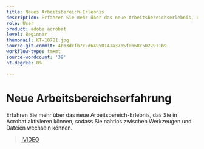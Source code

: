 ```yaml
---
title: Neues Arbeitsbereich-Erlebnis
description: Erfahren Sie mehr über das neue Arbeitsbereichserlebnis, das Sie in Acrobat aktivieren können
role: User
product: adobe acrobat
level: Beginner
thumbnail: KT-10781.jpg
source-git-commit: 4bb3dcfb7c2d64950141a37b5f0b68c5027911b9
workflow-type: tm+mt
source-wordcount: '39'
ht-degree: 0%

---
```


# Neue Arbeitsbereichserfahrung

Erfahren Sie mehr über das neue Arbeitsbereich-Erlebnis, das Sie in Acrobat aktivieren können, sodass Sie nahtlos zwischen Werkzeugen und Dateien wechseln können.

>[!VIDEO](https://video.tv.adobe.com/v/345949?hidetitle=true)
